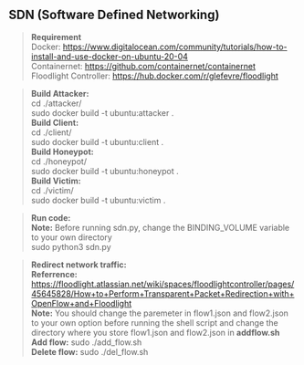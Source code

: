 ## SDN (Software Defined Networking)
> **Requirement** <br> 
  Docker: https://www.digitalocean.com/community/tutorials/how-to-install-and-use-docker-on-ubuntu-20-04 <br>
  Containernet: https://github.com/containernet/containernet <br>
  Floodlight Controller: https://hub.docker.com/r/glefevre/floodlight <br>
  
> **Build Attacker:** <br> cd ./attacker/ <br> sudo docker build -t ubuntu:attacker . <br>
  **Build Client:** <br> cd ./client/ <br> sudo docker build -t ubuntu:client . <br>
  **Build Honeypot:** <br> cd ./honeypot/ <br> sudo docker build -t ubuntu:honeypot . <br>
  **Build Victim:** <br> cd ./victim/ <br> sudo docker build -t ubuntu:victim . <br>
  
> **Run code:** <br> 
  **Note:** Before running sdn.py, change the BINDING_VOLUME variable to your own directory <br>
  sudo python3 sdn.py
  
> **Redirect network traffic:** <br>
  **Referrence:**               https://floodlight.atlassian.net/wiki/spaces/floodlightcontroller/pages/45645828/How+to+Perform+Transparent+Packet+Redirection+with+OpenFlow+and+Floodlight <br>
  **Note:** You should change the paremeter in flow1.json and flow2.json to your own option before running the shell script and change the directory where you store       flow1.json   and flow2.json in **addflow.sh** <br>
  **Add flow:** sudo ./add_flow.sh <br>
  **Delete flow:** sudo ./del_flow.sh
